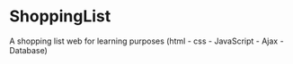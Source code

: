 # ShoppingList
A shopping list web for learning purposes (html - css - JavaScript - Ajax - Database)
